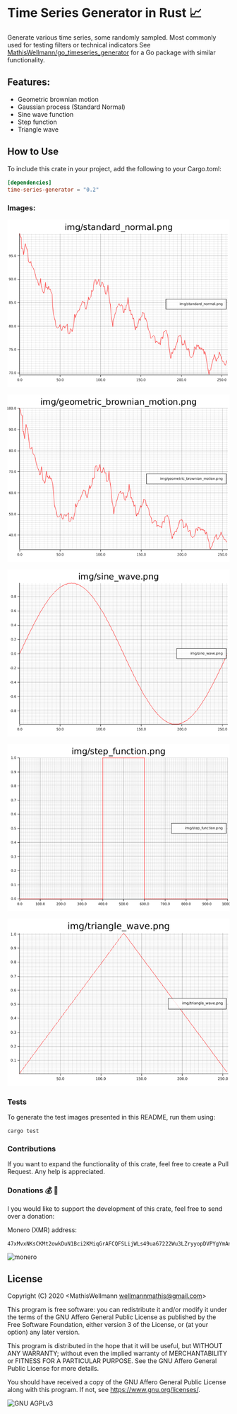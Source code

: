 # Time Series Generator in Rust :chart_with_upwards_trend:
Generate various time series, some randomly sampled.
Most commonly used for testing filters or technical indicators
See [MathisWellmann/go_timeseries_generator](https://github.com/MathisWellmann/go_timeseries_generator)
 for a Go package with similar functionality.

## Features:
- Geometric brownian motion
- Gaussian process (Standard Normal)
- Sine wave function
- Step function
- Triangle wave

## How to Use
To include this crate in your project, add the following to your Cargo.toml:

```toml
[dependencies]
time-series-generator = "0.2"
```

### Images:

![standard_normal](img/standard_normal.png)

![geometric_brownian_motion](img/geometric_brownian_motion.png)

![sine_wave](img/sine_wave.png)

![step_function](img/step_function.png)

![triangle_wave](img/triangle_wave.png)

### Tests
To generate the test images presented in this README, run them using:

```shell_scipt
cargo test
```

### Contributions
If you want to expand the functionality of this crate, feel free to create a Pull Request. 
Any help is appreciated.

### Donations :moneybag: :money_with_wings:
I you would like to support the development of this crate, feel free to send over a donation:

Monero (XMR) address:
```plain
47xMvxNKsCKMt2owkDuN1Bci2KMiqGrAFCQFSLijWLs49ua67222Wu3LZryyopDVPYgYmAnYkSZSz9ZW2buaDwdyKTWGwwb
```

![monero](img/monero_donations_qrcode.png)

## License
Copyright (C) 2020  <MathisWellmann wellmannmathis@gmail.com>

This program is free software: you can redistribute it and/or modify
it under the terms of the GNU Affero General Public License as published by
the Free Software Foundation, either version 3 of the License, or
(at your option) any later version.

This program is distributed in the hope that it will be useful,
but WITHOUT ANY WARRANTY; without even the implied warranty of
MERCHANTABILITY or FITNESS FOR A PARTICULAR PURPOSE.  See the
GNU Affero General Public License for more details.

You should have received a copy of the GNU Affero General Public License
along with this program.  If not, see <https://www.gnu.org/licenses/>.

![GNU AGPLv3](img/agplv3.png)
